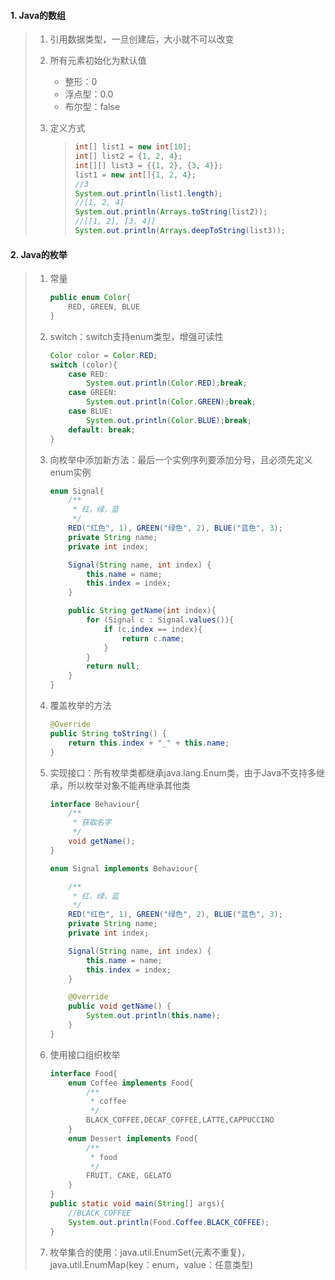 #### 1. Java的数组

> 1. 引用数据类型，一旦创建后，大小就不可以改变
>
> 2. 所有元素初始化为默认值
>
>    - 整形：0
>    - 浮点型：0.0
>    - 布尔型：false
>
> 3. 定义方式
>
>    > ```java
>    > int[] list1 = new int[10];
>    > int[] list2 = {1, 2, 4};
>    > int[][] list3 = {{1, 2}, {3, 4}};
>    > list1 = new int[]{1, 2, 4};
>    > //3
>    > System.out.println(list1.length);
>    > //[1, 2, 4]
>    > System.out.println(Arrays.toString(list2));
>    > //[[1, 2], [3, 4]]
>    > System.out.println(Arrays.deepToString(list3));
>    > ```

#### 2. Java的枚举

> 1. 常量
>
>    ```java
>    public enum Color{
>        RED, GREEN, BLUE
>    }
>    ```
>
> 2. switch：switch支持enum类型，增强可读性
>
>    ```java
>    Color color = Color.RED;
>    switch (color){
>        case RED:
>            System.out.println(Color.RED);break;
>        case GREEN:
>            System.out.println(Color.GREEN);break;
>        case BLUE:
>            System.out.println(Color.BLUE);break;
>        default: break;
>    }
>    ```
>
> 3. 向枚举中添加新方法：最后一个实例序列要添加分号，且必须先定义enum实例
>
>    ```java
>    enum Signal{
>        /**
>         * 红，绿，蓝
>         */
>        RED("红色", 1), GREEN("绿色", 2), BLUE("蓝色", 3);
>        private String name;
>        private int index;
>    
>        Signal(String name, int index) {
>            this.name = name;
>            this.index = index;
>        }
>    
>        public String getName(int index){
>            for (Signal c : Signal.values()){
>                if (c.index == index){
>                    return c.name;
>                }
>            }
>            return null;
>        }
>    }
>    ```
>
> 4. 覆盖枚举的方法
>
>    ```java
>    @Override
>    public String toString() {
>        return this.index + "_" + this.name;
>    }
>    ```
>
> 5. 实现接口：所有枚举类都继承java.lang.Enum类，由于Java不支持多继承，所以枚举对象不能再继承其他类
>
>    ```java
>    interface Behaviour{
>        /**
>         * 获取名字
>         */
>        void getName();
>    }
>    
>    enum Signal implements Behaviour{
>    
>        /**
>         * 红，绿，蓝
>         */
>        RED("红色", 1), GREEN("绿色", 2), BLUE("蓝色", 3);
>        private String name;
>        private int index;
>    
>        Signal(String name, int index) {
>            this.name = name;
>            this.index = index;
>        }
>    
>        @Override
>        public void getName() {
>            System.out.println(this.name);
>        }
>    }
>    ```
>
> 6. 使用接口组织枚举
>
>    ```java
>    interface Food{
>        enum Coffee implements Food{
>            /**
>             * coffee
>             */
>            BLACK_COFFEE,DECAF_COFFEE,LATTE,CAPPUCCINO
>        }
>        enum Dessert implements Food{
>            /**
>             * food
>             */
>            FRUIT, CAKE, GELATO
>        }
>    }
>    public static void main(String[] args){
>        //BLACK_COFFEE
>        System.out.println(Food.Coffee.BLACK_COFFEE);
>    }
>    ```
>
> 7. 枚举集合的使用：java.util.EnumSet(元素不重复)，java.util.EnumMap(key：enum，value：任意类型)

